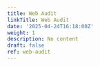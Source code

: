 ```yaml
---
title: Web Audit
linkTitle: Web Audit
date: '2025-04-24T16:18:00Z'
weight: 1
description: No content
draft: false
ref: web-audit
---
```


